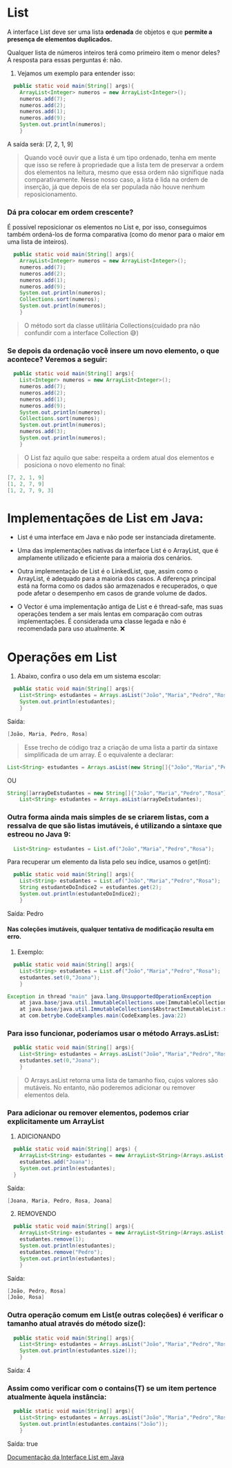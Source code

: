 # List

A interface List deve ser uma lista **ordenada** de objetos e que 
**permite a presença de elementos duplicados.**


Qualquer lista de números inteiros terá como primeiro item o menor deles?
A resposta para essas perguntas é: não.

1. Vejamos um exemplo para entender isso:

```java
  public static void main(String[] args){
    ArrayList<Integer> numeros = new ArrayList<Integer>();
    numeros.add(7);
    numeros.add(2);
    numeros.add(1);
    numeros.add(9);
    System.out.println(numeros);
    }
```

A saída será: [7, 2, 1, 9]

> Quando você ouvir que a lista é um tipo ordenado, tenha em mente que isso se
> refere à propriedade que a lista tem de preservar a ordem dos elementos na
> leitura, mesmo que essa ordem não signifique nada comparativamente. Nesse
> nosso caso, a lista é lida na ordem de inserção, já que depois de ela ser
> populada não houve nenhum reposicionamento.


### Dá pra colocar em ordem crescente?
É possível reposicionar os elementos no List e, por isso, conseguimos também
ordená-los de forma comparativa (como do menor para o maior em uma lista de inteiros). 

```java
  public static void main(String[] args){
    ArrayList<Integer> numeros = new ArrayList<Integer>();
    numeros.add(7);
    numeros.add(2);
    numeros.add(1);
    numeros.add(9);
    System.out.println(numeros);
    Collections.sort(numeros);
    System.out.println(numeros);
    }
```

>O método sort da classe utilitária Collections(cuidado pra não confundir com a
> interface Collection 😅) 


### Se depois da ordenação você insere um novo elemento, o que acontece? Veremos a seguir:

```java
  public static void main(String[] args){
    List<Integer> numeros = new ArrayList<Integer>();
    numeros.add(7);
    numeros.add(2);
    numeros.add(1);
    numeros.add(9);
    System.out.println(numeros);
    Collections.sort(numeros);
    System.out.println(numeros);
    numeros.add(3);
    System.out.println(numeros);
    }
```

>O List faz aquilo que sabe: respeita a ordem atual dos elementos e posiciona o
> novo elemento no final:

```java
[7, 2, 1, 9]
[1, 2, 7, 9]
[1, 2, 7, 9, 3]
```

# **Implementações de List em Java:**

- List é uma interface em Java e não pode ser instanciada diretamente.

- Uma das implementações nativas da interface List é o ArrayList, que é amplamente utilizado e eficiente para a maioria dos cenários.

- Outra implementação de List é o LinkedList, que, assim como o ArrayList, é adequado para a maioria dos casos. A diferença principal está na forma como os dados são armazenados e recuperados, o que pode afetar o desempenho em casos de grande volume de dados.

- O Vector é uma implementação antiga de List e é thread-safe, mas suas operações tendem a ser mais lentas em comparação com outras implementações. É considerada uma classe legada e não é recomendada para uso atualmente. ❌


# Operações em List

1. Abaixo, confira o uso dela em um sistema escolar:

```java
  public static void main(String[] args){
    List<String> estudantes = Arrays.asList("João","Maria","Pedro","Rosa");
    System.out.println(estudantes);
    }
```

Saída: 
```java
[João, Maria, Pedro, Rosa]
```

> Esse trecho de código traz a criação de uma lista a partir da sintaxe
> simplificada de um array. É o equivalente a declarar:

```java
List<String> estudantes = Arrays.asList(new String[]{"João","Maria","Pedro","Rosa"});
```
OU
```java
String[]arrayDeEstudantes = new String[]{"João","Maria","Pedro","Rosa"};
    List<String> estudantes = Arrays.asList(arrayDeEstudantes);
```
### Outra forma ainda mais simples de se criarem listas, com a ressalva de que são listas imutáveis, é utilizando a sintaxe que estreou no Java 9:

```java
  List<String> estudantes = List.of("João","Maria","Pedro","Rosa");
```

Para recuperar um elemento da lista pelo seu índice, usamos o get(int):

```java
  public static void main(String[] args){
    List<String> estudantes = List.of("João","Maria","Pedro","Rosa");
    String estudanteDoIndice2 = estudantes.get(2);
    System.out.println(estudanteDoIndice2);
    }
```

Saída: Pedro

#### Nas coleções imutáveis, qualquer tentativa de modificação resulta em erro.

1. Exemplo: 
```java
  public static void main(String[] args){
    List<String> estudantes = List.of("João","Maria","Pedro","Rosa");
    estudantes.set(0,"Joana");
    }
```

```java
Exception in thread "main" java.lang.UnsupportedOperationException
	at java.base/java.util.ImmutableCollections.uoe(ImmutableCollections.java:142)
	at java.base/java.util.ImmutableCollections$AbstractImmutableList.set(ImmutableCollections.java:260)
	at com.betrybe.CodeExamples.main(CodeExamples.java:22)
```

### Para isso funcionar, poderíamos usar o método Arrays.asList:

```java
  public static void main(String[] args){
    List<String> estudantes = Arrays.asList("João","Maria","Pedro","Rosa");
    estudantes.set(0,"Joana");
    }
```

> O Arrays.asList retorna uma lista de tamanho fixo, cujos valores são mutáveis.
>No entanto, não poderemos adicionar ou remover elementos dela.


### Para adicionar ou remover elementos, podemos criar explicitamente um ArrayList

1. ADICIONANDO
```java
  public static void main(String[] args) {
    ArrayList<String> estudantes = new ArrayList<String>(Arrays.asList("João","Maria","Pedro","Rosa"));
    estudantes.add("Joana");
    System.out.println(estudantes);
  }
```
Saída: 

```java
[Joana, Maria, Pedro, Rosa, Joana]
```

2. REMOVENDO

```java
  public static void main(String[] args){
    ArrayList<String> estudantes = new ArrayList<String>(Arrays.asList("João","Maria","Pedro","Rosa"));
    estudantes.remove(1);
    System.out.println(estudantes);
    estudantes.remove("Pedro");
    System.out.println(estudantes);
    }
```

Saída:

```java
[João, Pedro, Rosa]
[João, Rosa]
```

### Outra operação comum em List(e outras coleções) é verificar o tamanho atual através do método size():

```java
  public static void main(String[] args){
    List<String> estudantes = Arrays.asList("João","Maria","Pedro","Rosa");
    System.out.println(estudantes.size());
    }
```

Saída: 4

### Assim como verificar com o contains(T) se um item pertence atualmente àquela instância:

```java
  public static void main(String[] args){
    List<String> estudantes = Arrays.asList("João","Maria","Pedro","Rosa");
    System.out.println(estudantes.contains("João"));
    }
```

Saída: true

[Documentação da Interface List em Java](https://docs.oracle.com/en/java/javase/17/docs/api/java.base/java/util/List.html)
